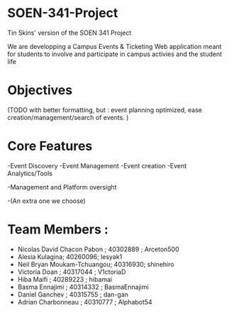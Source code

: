 # SOEN-341-Project
Tin Skins' version of the SOEN 341 Project

We are developping a Campus Events & Ticketing Web application meant for students to involve and participate in campus activies and the student life

# Objectives
(TODO with better formatting, but : event planning optimized, ease creation/management/search of events. )

# Core Features
-Event Discovery
-Event Management
-Event creation
-Event Analytics/Tools

-Management and Platform oversight

-(An extra one we choose)

# Team Members : 
- Nicolas David Chacon Pabon ; 40302889 ; Arceton500
- Alesia Kulagina; 40260096; lesyak1
- Neil Bryan Moukam-Tchuangou; 40316930; shinehiro
- Victoria Doan ; 40317044 ; V1ctoriaD
- Hiba Maifi ; 40289223 ; hibamai
- Basma Ennajimi ; 40314332 ; BasmaEnnajimi
- Daniel Ganchev ; 40315755 ; dan-gan
- Adrian Charbonneau ; 40310777 ; Alphabot54
